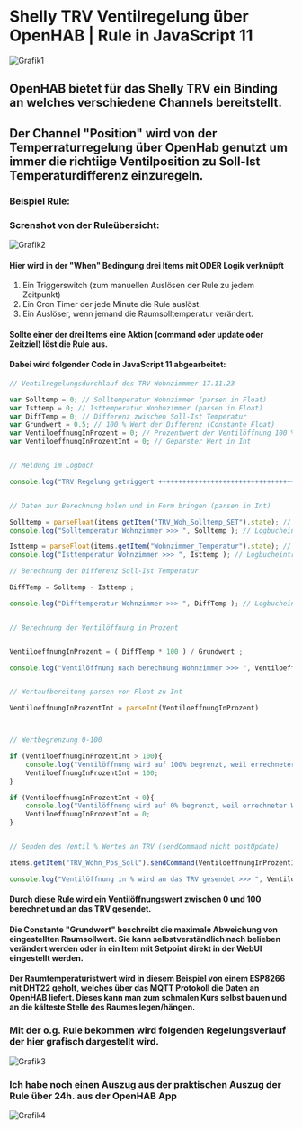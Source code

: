 # Shelly TRV Ventilregelung über OpenHAB | Rule in JavaScript 11

![Grafik1](https://github.com/xvs03/openhab-my-notes/blob/main/images/TRV_shelly/SHELLYTRV-900x900.jpg)

## OpenHAB bietet für das Shelly TRV ein Binding an welches verschiedene Channels bereitstellt.

## Der Channel "Position" wird von der Temperraturregelung über OpenHab genutzt um immer die richtiige Ventilposition zu Soll-Ist Temperaturdifferenz einzuregeln.

### Beispiel Rule:

### Screnshot von der Ruleübersicht:
![Grafik2](../Doku_md/../images/TRV_shelly/TRV_Rule_Linearregelung.png)

#### Hier wird in der "When" Bedingung drei Items mit ODER Logik verknüpft
1. Ein Triggerswitch (zum manuellen Auslösen der Rule zu jedem Zeitpunkt)
2. Ein Cron Timer der jede Minute die Rule auslöst.
3. Ein Auslöser, wenn jemand die Raumsolltemperatur verändert.

#### Sollte einer der drei Items eine Aktion (command oder update oder Zeitziel) löst die Rule aus.
#### Dabei wird folgender Code in JavaScript 11 abgearbeitet:

```JavaScript
// Ventilregelungsdurchlauf des TRV Wohnzimmmer 17.11.23

var Solltemp = 0; // Solltemperatur Wohnzimmer (parsen in Float)
var Isttemp = 0; // Isttemperatur Woohnzimmer (parsen in Float)
var DiffTemp = 0; // Differenz zwischen Soll-Ist Temperatur
var Grundwert = 0.5; // 100 % Wert der Differenz (Constante Float)
var VentiloeffnungInProzent = 0; // Prozentwert der Ventilöffnung 100 % = heizen ; 0 % = Heizung aus in Float
var VentiloeffnungInProzentInt = 0; // Geparster Wert in Int


// Meldung im Logbuch

console.log("TRV Regelung getriggert ++++++++++++++++++++++++++++++++++++++++++++++++++++++++++++++");


// Daten zur Berechnung holen und in Form bringen (parsen in Int)

Solltemp = parseFloat(items.getItem("TRV_Woh_Solltemp_SET").state); // Solltemperatur Wohnzimmer holen
console.log("Solltemperatur Wohnzimmer >>> ", Solltemp ); // Logbucheintrag

Isttemp = parseFloat(items.getItem("Wohnzimmer_Temperatur").state); // Solltemperatur Wohnzimmer holen
console.log("Isttemperatur Wohnzimmer >>> ", Isttemp ); // Logbucheintrag

// Berechnung der Differenz Soll-Ist Temperatur

DiffTemp = Solltemp - Isttemp ;

console.log("Difftemperatur Wohnzimmer >>> ", DiffTemp ); // Logbucheintrag


// Berechnung der Ventilöffnung in Prozent


VentiloeffnungInProzent = ( DiffTemp * 100 ) / Grundwert ;

console.log("Ventilöffnung nach berechnung Wohnzimmer >>> ", VentiloeffnungInProzent ); // Logbucheintrag


// Wertaufbereitung parsen von Float zu Int

VentiloeffnungInProzentInt = parseInt(VentiloeffnungInProzent)



// Wertbegrenzung 0-100

if (VentiloeffnungInProzentInt > 100){
    console.log("Ventilöffnung wird auf 100% begrenzt, weil errechneter Wert größer 100 nämlich >>> ", VentiloeffnungInProzentInt); // Logbucheintrag
    VentiloeffnungInProzentInt = 100;
}

if (VentiloeffnungInProzentInt < 0){
    console.log("Ventilöffnung wird auf 0% begrenzt, weil errechneter Wert kleiner 0 nämlich >>> ", VentiloeffnungInProzentInt); // Logbucheintrag
    VentiloeffnungInProzentInt = 0;
}


// Senden des Ventil % Wertes an TRV (sendCommand nicht postUpdate)

items.getItem("TRV_Wohn_Pos_Soll").sendCommand(VentiloeffnungInProzentInt); // Poste die neue Ventilöffnungsvariable

console.log("Ventilöffnung in % wird an das TRV gesendet >>> ", VentiloeffnungInProzentInt ); // Logbucheintrag

``` 
#### Durch diese Rule wird ein Ventilöffnungswert zwischen 0 und 100 berechnet und an das TRV gesendet.
#### Die Constante "Grundwert" beschreibt die maximale Abweichung von eingestellten Raumsollwert. Sie kann selbstverständlich nach belieben verändert werden oder in ein Item mit Setpoint direkt in der WebUI eingestellt werden.
#### Der Raumtemperaturistwert wird in diesem Beispiel von einem ESP8266 mit DHT22 geholt, welches über das MQTT Protokoll die Daten an OpenHAB liefert. Dieses kann man zum schmalen Kurs selbst bauen und an die kälteste Stelle des Raumes legen/hängen.

### Mit der o.g. Rule bekommen wird folgenden Regelungsverlauf der hier grafisch dargestellt wird.


![Grafik3](../Doku_md/../images/TRV_shelly/TRV_Grafik_Linearregelung_Ventil.png)

### Ich habe noch einen Auszug aus der praktischen Auszug der Rule über 24h. aus der OpenHAB App

![Grafik4](../Doku_md/../images/TRV_shelly/ScreenshotRuleTRV.png)